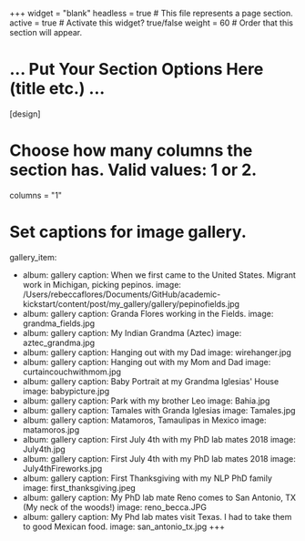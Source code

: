 +++
widget = "blank"
headless = true  # This file represents a page section.
active = true  # Activate this widget? true/false
weight = 60  # Order that this section will appear.

# ... Put Your Section Options Here (title etc.) ...

[design]
  # Choose how many columns the section has. Valid values: 1 or 2.
  columns = "1"

# Set captions for image gallery.
gallery_item:
- album: gallery
  caption: When we first came to the United States.  Migrant work in Michigan, picking pepinos.
  image: /Users/rebeccaflores/Documents/GitHub/academic-kickstart/content/post/my_gallery/gallery/pepinofields.jpg
- album: gallery
  caption: Granda Flores working in the Fields.
  image: grandma_fields.jpg
- album: gallery
  caption: My Indian Grandma (Aztec)
  image: aztec_grandma.jpg
- album: gallery
  caption: Hanging out with my Dad
  image: wirehanger.jpg
- album: gallery
  caption: Hanging out with my Mom and Dad
  image: curtaincouchwithmom.jpg
- album: gallery
  caption: Baby Portrait at my Grandma Iglesias' House
  image: babypicture.jpg
- album: gallery
  caption: Park with my brother Leo
  image: Bahia.jpg
- album: gallery
  caption: Tamales with Granda Iglesias
  image: Tamales.jpg
- album: gallery
  caption: Matamoros, Tamaulipas in Mexico
  image: matamoros.jpg
- album: gallery
  caption: First July 4th with my PhD lab mates 2018
  image: July4th.jpg
- album: gallery
  caption: First July 4th with my PhD lab mates 2018
  image: July4thFireworks.jpg
- album: gallery
  caption: First Thanksgiving with my NLP PhD family
  image: first_thanksgiving.jpeg
- album: gallery
  caption: My PhD lab mate Reno comes to San Antonio, TX (My neck of the woods!)
  image: reno_becca.JPG
- album: gallery
  caption: My Phd lab mates visit Texas.  I had to take them to good Mexican food.
  image: san_antonio_tx.jpg
+++